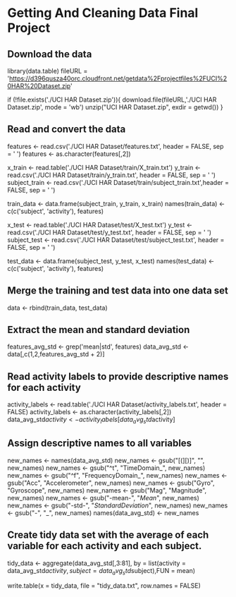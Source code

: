 
# Getting And Cleaning Data Final Project

## Download the data

library(data.table)
fileURL = 'https://d396qusza40orc.cloudfront.net/getdata%2Fprojectfiles%2FUCI%20HAR%20Dataset.zip'

if (!file.exists('./UCI HAR Dataset.zip')){
  download.file(fileURL,'./UCI HAR Dataset.zip', mode = 'wb')
  unzip("UCI HAR Dataset.zip", exdir = getwd())
}

## Read and convert the data

features <- read.csv('./UCI HAR Dataset/features.txt', header = FALSE, sep = ' ')
features <- as.character(features[,2])

x_train <- read.table('./UCI HAR Dataset/train/X_train.txt')
y_train <- read.csv('./UCI HAR Dataset/train/y_train.txt', header = FALSE, sep = ' ')
subject_train <- read.csv('./UCI HAR Dataset/train/subject_train.txt',header = FALSE, sep = ' ')

train_data <-  data.frame(subject_train, y_train, x_train)
names(train_data) <- c(c('subject', 'activity'), features)

x_test <- read.table('./UCI HAR Dataset/test/X_test.txt')
y_test <- read.csv('./UCI HAR Dataset/test/y_test.txt', header = FALSE, sep = ' ')
subject_test <- read.csv('./UCI HAR Dataset/test/subject_test.txt', header = FALSE, sep = ' ')

test_data <-  data.frame(subject_test, y_test, x_test)
names(test_data) <- c(c('subject', 'activity'), features)


## Merge the training and test data into one data set
data <- rbind(train_data, test_data)

## Extract the mean and standard deviation 

features_avg_std <- grep('mean|std', features)
data_avg_std <- data[,c(1,2,features_avg_std + 2)]

## Read activity labels to provide descriptive names for each activity

activity_labels <- read.table('./UCI HAR Dataset/activity_labels.txt', header = FALSE)
activity_labels <- as.character(activity_labels[,2])
data_avg_std$activity <- activity_labels[data_avg_std$activity]

## Assign descriptive names to all variables

new_names <- names(data_avg_std)
new_names <- gsub("[(][)]", "", new_names)
new_names <- gsub("^t", "TimeDomain_", new_names)
new_names <- gsub("^f", "FrequencyDomain_", new_names)
new_names <- gsub("Acc", "Accelerometer", new_names)
new_names <- gsub("Gyro", "Gyroscope", new_names)
new_names <- gsub("Mag", "Magnitude", new_names)
new_names <- gsub("-mean-", "_Mean_", new_names)
new_names <- gsub("-std-", "_StandardDeviation_", new_names)
new_names <- gsub("-", "_", new_names)
names(data_avg_std) <- new_names 

## Create tidy data set with the average of each variable for each activity and each subject.

tidy_data <- aggregate(data_avg_std[,3:81], by = list(activity = data_avg_std$activity, subject = data_avg_std$subject),FUN = mean)

write.table(x = tidy_data, file = "tidy_data.txt", row.names = FALSE)
